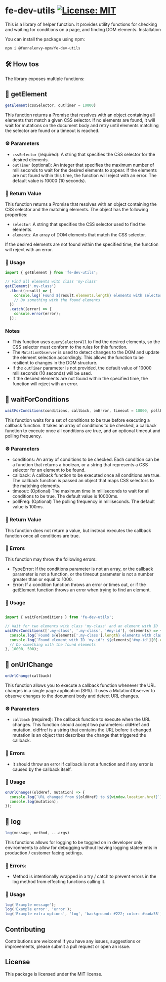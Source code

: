 # fe-dev-utils [![License: MIT](https://img.shields.io/badge/License-MIT-blue.svg)](https://opensource.org/licenses/MIT)

This is a library of helper function. It provides utility functions for checking and waiting for conditions on a page, and finding DOM elements.
Installation

You can install the package using npm:

```bash
npm i @funnelenvy-npm/fe-dev-utils
```

## :hammer_and_wrench: How tos

The library exposes multiple functions:

## :gem: getElement

```js
getElement(cssSelector, outTimer = 10000)
```
This function returns a Promise that resolves with an object containing all elements that match a given CSS selector. If no elements are found, it will wait for mutations on the document body and retry until elements matching the selector are found or a timeout is reached.

### :gear: Parameters

* ```cssSelector``` (required): A string that specifies the CSS selector for the desired elements.
* ```outTimer``` (optional): An integer that specifies the maximum number of milliseconds to wait for the desired elements to appear. If the elements are not found within this time, the function will reject with an error. The default value is 10000 (10 seconds).

### :handshake: Return Value

This function returns a Promise that resolves with an object containing the CSS selector and the matching elements. The object has the following properties:

* ```selector```: A string that specifies the CSS selector used to find the elements.
* ```elements```: An array of DOM elements that match the CSS selector.

If the desired elements are not found within the specified time, the function will reject with an error.

### :scroll: Usage

```js
import { getElement } from 'fe-dev-utils';

// Find all elements with class 'my-class'
getElement('.my-class')
  .then((result) => {
    console.log(`Found ${result.elements.length} elements with selector '${result.selector}'`);
    // Do something with the found elements
  })
  .catch((error) => {
    console.error(error);
  });
```

### Notes

* This function uses ```querySelectorAll``` to find the desired elements, so the CSS selector must conform to the rules for this function.
* The ```MutationObserver``` is used to detect changes to the DOM and update the element selection accordingly. This allows the function to be resilient to changes in the DOM structure.
* If the ```outTimer``` parameter is not provided, the default value of 10000 milliseconds (10 seconds) will be used.
* If the desired elements are not found within the specified time, the function will reject with an error.

## :gem: waitForConditions

```js
waitForConditions(conditions, callback, onError, timeout = 10000, pollFreq = 100)
```

This function waits for a set of conditions to be true before executing a callback function. It takes an array of conditions to be checked, a callback function to execute once all conditions are true, and an optional timeout and polling frequency.

### :gear: Parameters

* conditions: An array of conditions to be checked. Each condition can be a function that returns a boolean, or a string that represents a CSS selector for an element to be found.
* callback: A callback function to be executed once all conditions are true. The callback function is passed an object that maps CSS selectors to the matching elements.
* timeout: (Optional) The maximum time in milliseconds to wait for all conditions to be true. The default value is 10000ms.
* pollFreq: (Optional) The polling frequency in milliseconds. The default value is 100ms.

### :handshake: Return Value

This function does not return a value, but instead executes the callback function once all conditions are true.

### :red_circle: Errors

This function may throw the following errors:

* TypeError: If the conditions parameter is not an array, or the callback parameter is not a function, or the timeout parameter is not a number greater than or equal to 1000.
* Error: If a condition function throws an error or times out, or if the getElement function throws an error when trying to find an element.

### :scroll: Usage

```js

import { waitForConditions } from 'fe-dev-utils';

// Wait for two elements with class 'my-class' and an element with ID 'my-id'
waitForConditions(['.my-class', '.my-class', '#my-id'], (elements) => {
  console.log(`Found ${elements['.my-class'].length} elements with class 'my-class'`);
  console.log(`Found element with ID 'my-id': ${elements['#my-id'][0].outerHTML}`);
  // Do something with the found elements
}, 10000, 500);
```


## :gem: onUrlChange

```js
onUrlChange(callback)
```

This function allows you to execute a callback function whenever the URL changes in a single page application (SPA). It uses a MutationObserver to observe changes to the document body and detect URL changes.

### :gear: Parameters

* ```callback``` (required): The callback function to execute when the URL changes. This function should accept two parameters: oldHref and mutation. oldHref is a string that contains the URL before it changed. mutation is an object that describes the change that triggered the callback.

### :red_circle: Errors

* It should throw an error if callback is not a function and if any error is caused by the callback itself.

### :scroll: Usage

```js
onUrlChange((oldHref, mutation) => {
  console.log(`URL changed from ${oldHref} to ${window.location.href}`);
  console.log(mutation);
});
```

## :gem: log

```js
log(message, method, ...args)
```

This functions allows for logging to be toggled on in developer only environments to allow for debugging without leaving logging statements in production / customer facing settings.

### :red_circle: Errors:

* Method is intentionally wrapped in a try / catch to prevent errors in the log method from effecting functions calling it.

### :scroll: Usage

```js
log('Example message');
log('Example error', 'error');
log('Example extra options', 'log', 'background: #222; color: #bada55');
```

## Contributing

Contributions are welcome! If you have any issues, suggestions or improvements, please submit a pull request or open an issue.

## License

This package is licensed under the MIT license.
